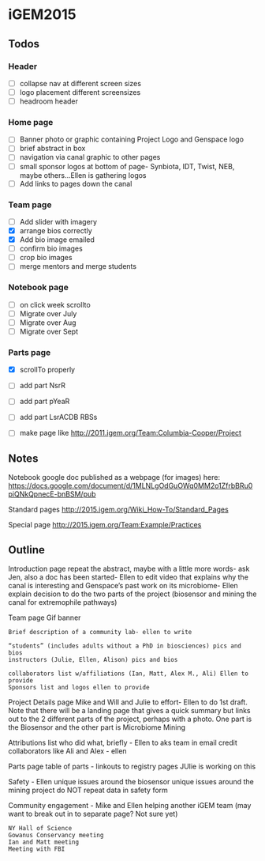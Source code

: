 # iGEM2015

## Todos

### Header

- [ ] collapse nav at different screen sizes
- [ ] logo placement different screensizes 
- [ ] headroom header 

### Home page

- [ ] Banner photo or graphic containing Project Logo and Genspace logo
- [ ] brief abstract in box
- [ ] navigation via canal graphic to other pages 
- [ ] small sponsor logos at bottom of page- Synbiota, IDT, Twist, NEB, maybe others...Ellen is gathering logos
- [ ] Add links to pages down the canal

### Team page

- [ ] Add slider with imagery 
- [x] arrange bios correctly
- [x] Add bio image emailed
- [ ] confirm bio images
- [ ] crop bio images 
- [ ] merge mentors and merge students

### Notebook page

- [ ] on click week scrollto
- [ ] Migrate over July
- [ ] Migrate over Aug
- [ ] Migrate over Sept

### Parts page

- [x] scrollTo properly
- [ ] add part NsrR
- [ ] add part pYeaR
- [ ] add part LsrACDB RBSs
- [ ] make page like http://2011.igem.org/Team:Columbia-Cooper/Project


## Notes

Notebook google doc published as a webpage (for images) here: https://docs.google.com/document/d/1MLNLgOdGuOWq0MM2o1ZfrbBRu0piQNkQpnecE-bnBSM/pub

Standard pages http://2015.igem.org/Wiki_How-To/Standard_Pages

Special page http://2015.igem.org/Team:Example/Practices

## Outline

Introduction page
	repeat the abstract, maybe with a little more words- ask Jen, also a doc has been started- Ellen to edit
	video that explains why the canal is interesting and Genspace’s past work on its microbiome- Ellen
	explain decision to do the two parts of the project (biosensor and mining the canal for extremophile pathways)

Team page
	Gif banner
	
	Brief description of a community lab- ellen to write

	“students” (includes adults without a PhD in biosciences) pics and bios
	instructors (Julie, Ellen, Alison) pics and bios
	
	collaborators list w/affiliations (Ian, Matt, Alex M., Ali) Ellen to provide
	Sponsors list and logos ellen to provide


Project Details page Mike and Will and Julie to effort- Ellen to do 1st draft. Note that there will be a landing page that gives a quick summary but links out to the 2 different parts of the project, perhaps with a photo. One part is the Biosensor and the other part is Microbiome Mining

Attributions
	list who did what, briefly - Ellen to aks team in email
	credit collaborators like Ali and Alex - ellen

Parts page
	table of parts - linkouts to registry pages JUlie is working on this

Safety - Ellen
	unique issues around the biosensor
	unique issues around the mining project
	do NOT repeat data in safety form

Community engagement - Mike and Ellen
	helping another iGEM team (may want to break out in to separate page? Not sure yet)
	
	NY Hall of Science
	Gowanus Conservancy meeting
	Ian and Matt meeting
	Meeting with FBI

